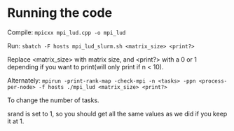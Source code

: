 # Running the code

Compile: `mpicxx mpi_lud.cpp -o mpi_lud`

Run: `sbatch -F hosts mpi_lud_slurm.sh <matrix_size> <print?>`

Replace <matrix_size> with matrix size, and <print?> with a 0 or 1 depending if you want to print(will only print if n < 10).

Alternately: `mpirun -print-rank-map -check-mpi -n <tasks> -ppn <process-per-node> -f hosts ./mpi_lud <matrix_size> <print?>`

To change the number of tasks. 

srand is set to 1, so you should get all the same values as we did if you keep it at 1.
